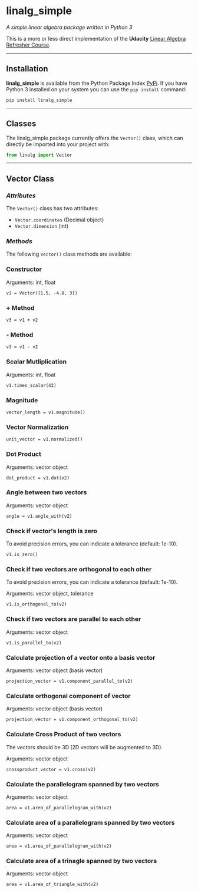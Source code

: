 # linalg_simple

_A simple linear algebra package written in Python 3_

This is a more or less direct implementation of the **Udacity** [Linear Algebra Refresher Course](https://www.udacity.com/course/linear-algebra-refresher-course--ud953).

---

## Installation

**linalg_simple** is available from the Python Package Index [PyPi](https://pypi.org).
If you have Python 3 installed on your system you can use the `pip install` command:

```
pip install linalg_simple
```

---

## Classes

The linalg_simple package currently offers the `Vector()` class, which can directly be imported into your project with:

```python
from linalg import Vector
```

---

## Vector Class

### _Attributes_

The `Vector()` class has two attributes:

- `Vector.coordinates` (Decimal object)
- `Vector.dimension` (int)

### _Methods_

The following `Vector()` class methods are available:

### Constructor

Arguments: int, float

```
v1 = Vector([1.5, -4.8, 3])
```

### + Method

```
v3 = v1 + v2
```

### - Method

```
v3 = v1 - v2
```

### Scalar Mutliplication

Arguments: int, float

```
v1.times_scalar(42)
```

### Magnitude

```
vector_length = v1.magnitude()
```

### Vector Normalization

```
unit_vector = v1.normalized()
```

### Dot Product

Arguments: vector object

```
dot_product = v1.dot(v2)
```

### Angle between two vectors

Arguments: vector object

```
angle = v1.angle_with(v2)
```

### Check if vector's length is zero

To avoid precision errors, you can indicate a tolerance (default: 1e-10).

```
v1.is_zero()
```

### Check if two vectors are orthogonal to each other

To avoid precision errors, you can indicate a tolerance (default: 1e-10).

Arguments: vector object, tolerance

```
v1.is_orthogonal_to(v2)
```

### Check if two vectors are parallel to each other

Arguments: vector object

```
v1.is_parallel_to(v2)
```

### Calculate projection of a vector onto a basis vector

Arguments: vector object (basis vector)

```
projection_vector = v1.component_parallel_to(v2)
```

### Calculate orthogonal component of vector

Arguments: vector object (basis vector)

```
projection_vector = v1.component_orthogonal_to(v2)
```

### Calculate Cross Product of two vectors

The vectors should be 3D (2D vectors will be augmented to 3D).

Arguments: vector object

```
crossproduct_vector = v1.cross(v2)
```

### Calculate the parallelogram spanned by two vectors

Arguments: vector object

```
area = v1.area_of_parallelogram_with(v2)
```

### Calculate area of a parallelogram spanned by two vectors

Arguments: vector object

```
area = v1.area_of_parallelogram_with(v2)
```

### Calculate area of a trinagle spanned by two vectors

Arguments: vector object

```
area = v1.area_of_triangle_with(v2)
```
